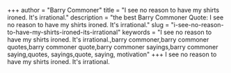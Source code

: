 +++
author = "Barry Commoner"
title = "I see no reason to have my shirts ironed. It's irrational."
description = "the best Barry Commoner Quote: I see no reason to have my shirts ironed. It's irrational."
slug = "i-see-no-reason-to-have-my-shirts-ironed-its-irrational"
keywords = "I see no reason to have my shirts ironed. It's irrational.,barry commoner,barry commoner quotes,barry commoner quote,barry commoner sayings,barry commoner saying,quotes, sayings,quote, saying, motivation"
+++
I see no reason to have my shirts ironed. It's irrational.
